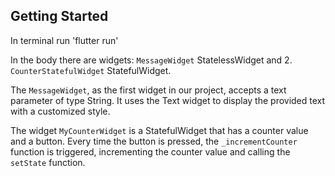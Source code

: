## Getting Started

In terminal run 'flutter run'

In the body there are widgets: `MessageWidget` StatelessWidget and 2. `CounterStatefulWidget` StatefulWidget.

The `MessageWidget`, as the first widget in our project, accepts a text parameter of type String. It uses the Text widget to display the provided text with a customized style. 

The widget `MyCounterWidget` is a StatefulWidget that has a counter value and a button. Every time the button is pressed, the `_incrementCounter` function is triggered, incrementing the counter value and calling the `setState` function.